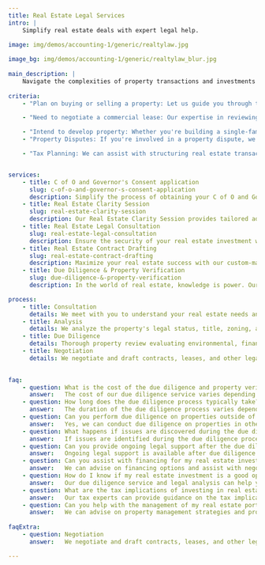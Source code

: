 ```yaml
---
title: Real Estate Legal Services
intro: |
    Simplify real estate deals with expert legal help.
    
image: img/demos/accounting-1/generic/realtylaw.jpg

image_bg: img/demos/accounting-1/generic/realtylaw_blur.jpg
    
main_description: |
    Navigate the complexities of property transactions and investments with confidence. From seamless closings and ironclad leases to resolving intricate disputes and ensuring clear titles, secure your real estate ventures with our expert legal guidance.
    
criteria:
    - "Plan on buying or selling a property: Let us guide you through the complexities of real estate transactions, securing your rights and interests along the way."

    - "Need to negotiate a commercial lease: Our expertise in reviewing and drafting leases ensures that your agreements align with your business goals and comply with applicable laws."

    - "Intend to develop property: Whether you're building a single-family home or a large commercial complex, our legal advice supports your development plans from start to finish."
    - "Property Disputes: If you're involved in a property dispute, we can provide legal representation and support, helping you protect your rights and achieve a favourable outcome."

    - "Tax Planning: We can assist with structuring real estate transactions to minimize tax liabilities and maximize tax benefits."


services:
    - title: C of O and Governor's Consent application
      slug: c-of-o-and-governor-s-consent-application
      description: Simplify the process of obtaining your C of O and Governor's Consent with our comprehensive support. We handle the paperwork, fees, and due diligence to ensure a seamless legal transaction. Contact us today for a hassle-free C of O and Governor's Consent application process.
    - title: Real Estate Clarity Session
      slug: real-estate-clarity-session
      description: Our Real Estate Clarity Session provides tailored advice on investment strategy, property valuation, legal compliance, and financing. Book your session today to unlock your property’s potential.
    - title: Real Estate Legal Consultation
      slug: real-estate-legal-consultation
      description: Ensure the security of your real estate investment with our comprehensive legal consultation. From risk assessment to tailored solutions, our legal experts offer customized advice to alleviate your concerns. Book now to safeguard your property and your peace of mind.
    - title: Real Estate Contract Drafting
      slug: real-estate-contract-drafting
      description: Maximize your real estate success with our custom-made contracts. Our team of legal experts provide thorough contract drafting, review, and negotiation support to ensure your interests are protected. Book your consultation now for an airtight deal.
    - title: Due Diligence & Property Verification
      slug: due-diligence-&-property-verification
      description: In the world of real estate, knowledge is power. Our detailed due diligence service delves into every aspect of a property's history and present status, giving you the insight you need to make wise, informed decisions.

process:
    - title: Consultation
      details: We meet with you to understand your real estate needs and objectives.
    - title: Analysis
      details: We analyze the property's legal status, title, zoning, and other relevant factors.
    - title: Due Diligence
      details: Thorough property review evaluating environmental, financial risks, and opportunities.
    - title: Negotiation
      details: We negotiate and draft contracts, leases, and other legal documents on your behalf.
      

faq:
    - question: What is the cost of the due diligence and property verification service?
      answer:   The cost of our due diligence service varies depending on the scope and complexity of the investigation. Contact us to discuss your specific needs and receive a customized quote.
    - question: How long does the due diligence process typically take?
      answer:   The duration of the due diligence process varies depending on the property and the extent of investigation required. However, we strive to provide timely and efficient service to our clients.
    - question: Can you perform due diligence on properties outside of my country?
      answer:   Yes, we can conduct due diligence on properties in other countries, with the assistance of local attorneys and professionals as needed.
    - question: What happens if issues are discovered during the due diligence process?
      answer:   If issues are identified during the due diligence process, we will advise you on the potential risks and remedies, helping you make an informed decision on how to proceed.
    - question: Can you provide ongoing legal support after the due diligence process is complete?
      answer:   Ongoing legal support is available after due diligence is complete.
    - question: Can you assist with financing for my real estate investment?
      answer:   We can advise on financing options and assist with negotiating loan terms.
    - question: How do I know if my real estate investment is a good opportunity?
      answer:   Our due diligence service and legal analysis can help you assess the investment potential of a property.
    - question: What are the tax implications of investing in real estate?
      answer:   Our tax experts can provide guidance on the tax implications of your real estate investments.
    - question: Can you help with the management of my real estate portfolio?
      answer:   We can advise on property management strategies and provide ongoing legal support for your real estate portfolio.
    
faqExtra:  
    - question: Negotiation
      answer:   We negotiate and draft contracts, leases, and other legal documents on your behalf.

---
```

